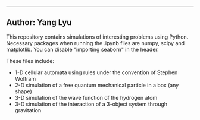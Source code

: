 ----------------
Author: Yang Lyu
----------------
This repository contains simulations of interesting problems using Python. Necessary packages when running the .ipynb files are numpy, scipy and matplotlib. You can disable "importing seaborn" in the header. 

These files include: 
* 1-D cellular automata using rules under the convention of Stephen Wolfram
* 2-D simulation of a free quantum mechanical particle in a box (any shape)
* 3-D simulation of the wave function of the hydrogen atom 
* 3-D simulation of the interaction of a 3-object system through gravitation
